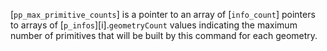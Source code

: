 [`pp_max_primitive_counts`] is a pointer to an array of [`info_count`]
pointers to arrays of [`p_infos`][i].`geometryCount` values
indicating the maximum number of primitives that will be built by this
command for each geometry.